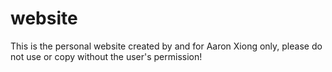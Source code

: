 # website

This is the personal website created by and for Aaron Xiong only, please do not use or copy without the user's permission!

